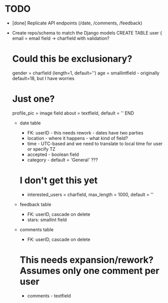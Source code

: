 # TODO

* [done] Replicate API endpoints (/date, /comments, /feedback)
* Create repo/schema to match the Django models
  CREATE TABLE user {
    email = email field -> charfield with validation?
    # Could this be exclusionary?
    gender = charfield (length=1, default='')
    age = smallintfield - originally default=18, but I have worries
    # Just one?
    profile_pic = image field
    about = textfield, default = ''
  END

  + date table
    - FK: userID - this needs rework - dates have two parties
    - location - where it happens - what kind of field?
    - time - UTC-based and we need to translate to local time for user or specify TZ
    - accepted - boolean field
    - category - default = 'General' ???
    # I don't get this yet
    - interested_users = charfield, max_length = 1000, default = ''

  + feedback table
    - FK: userID, cascade on delete
    - stars: smallint field

  + comments table
    - FK: userID, cascade on delete
    # This needs expansion/rework? Assumes only one comment per user
    - comments - textfield
